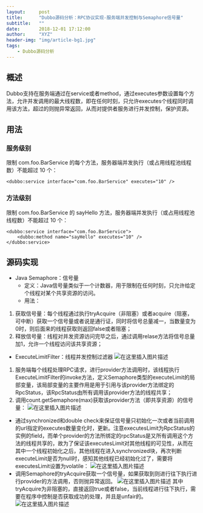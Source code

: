 ```yaml
---
layout:     post
title:      "Dubbo源码分析：RPC协议实现-服务端并发控制与Semaphore信号量"
subtitle:   ""
date:       2018-12-01 17:12:00
author:     "XYZ"
header-img: "img/article-bg1.jpg"
tags:
    - Dubbo源码分析
---
```

## 概述
Dubbo支持在服务端通过在service或者method，通过executes参数设置每个方法，允许并发调用的最大线程数，即在任何时刻，只允许executes个线程同时调用该方法，超过的则抛异常返回，从而对提供者服务进行并发控制，保护资源。
## 用法
### 服务级别
限制 com.foo.BarService 的每个方法，服务器端并发执行（或占用线程池线程数）不能超过 10 个：
```
<dubbo:service interface="com.foo.BarService" executes="10" />
```
### 方法级别
限制 com.foo.BarService 的 sayHello 方法，服务器端并发执行（或占用线程池线程数）不能超过 10 个：
```
<dubbo:service interface="com.foo.BarService">
    <dubbo:method name="sayHello" executes="10" />
</dubbo:service>
```
## 源码实现
* Java Semaphore：信号量
   * 定义：Java信号量类似于一个计数器，用于限制在任何时刻，只允许给定个线程对某个共享资源的访问。
   * 用法：
1. 获取信号量：每个线程通过执行tryAcquire（非阻塞）或者acquire（阻塞，可中断）获取一个信号量或者说是通行证，同时将信号总量减一，当数量变为0时，则后面来的线程获取则返回false或者阻塞；
2. 释放信号量：线程对并发资源访问完毕之后，通过调用relase方法将信号总量加1，允许一个线程访问该共享资源；
* ExecuteLimitFilter：线程并发控制过滤器
![在这里插入图片描述](https://img-blog.csdnimg.cn/20181202143206597.png?x-oss-process=image/watermark,type_ZmFuZ3poZW5naGVpdGk,shadow_10,text_aHR0cHM6Ly9ibG9nLmNzZG4ubmV0L3UwMTAwMTM1NzM=,size_16,color_FFFFFF,t_70)
1. 服务端每个线程处理RPC请求，进行provider方法调用时，该线程执行ExecuteLimitFilter的invoke方法，定义Semaphore类型的executeLimit的局部变量，该局部变量的主要作用是用于引用与该provider方法绑定的RpcStatus，该RpcStatus由所有调用该provider方法的线程共享；
2. 调用count.getSemaphore(max)获取该provider方法（即共享资源）的信号量：
![在这里插入图片描述](https://img-blog.csdnimg.cn/20181202143233116.png?x-oss-process=image/watermark,type_ZmFuZ3poZW5naGVpdGk,shadow_10,text_aHR0cHM6Ly9ibG9nLmNzZG4ubmV0L3UwMTAwMTM1NzM=,size_16,color_FFFFFF,t_70)
* 通过synchronized和double check来保证信号量只初始化一次或者当前调用的url指定的executes数量变化时，更新。注意executesLimit为RpcStatus的实例的field，而单个provider的方法所绑定的rpcStatus是又所有调用这个方法的线程共享的，故为了保证该executesLimit对其他线程的可见性，从而在其中一个线程初始化之后，其他线程在进入synchronized块，再次判断executeLimit是否为null时，感知其他线程已经初始化过了，需要将executesLimit设置为volatile：
![在这里插入图片描述](https://img-blog.csdnimg.cn/20181202143257971.png?x-oss-process=image/watermark,type_ZmFuZ3poZW5naGVpdGk,shadow_10,text_aHR0cHM6Ly9ibG9nLmNzZG4ubmV0L3UwMTAwMTM1NzM=,size_16,color_FFFFFF,t_70)
* 调用Semaphore的tryAcquire获取一个信号量，如果获取到则进行往下执行进行provider的方法调用，否则抛异常返回。
![在这里插入图片描述](https://img-blog.csdnimg.cn/20181202151032182.png)
其中tryAcquire为非阻塞的，直接返回true或者false，当前线程进行往下执行，需要在程序中控制是否获取成功的处理，并且是unfair的。
![在这里插入图片描述](https://img-blog.csdnimg.cn/20181202143331862.png?x-oss-process=image/watermark,type_ZmFuZ3poZW5naGVpdGk,shadow_10,text_aHR0cHM6Ly9ibG9nLmNzZG4ubmV0L3UwMTAwMTM1NzM=,size_16,color_FFFFFF,t_70)